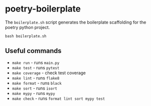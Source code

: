 # poetry-boilerplate
The `boilerplate.sh` script generates the boilerplate scaffolding for the poetry python project. 

```
bash boilerplate.sh
```

## Useful commands
* `make run` - runs `main.py`
* `make test` - runs `pytest`
* `make coverage` - check test coverage
* `make lint` - runs `flake8`
* `make format` - runs `black`
* `make sort` - runs `isort`
* `make mypy` - runs `mypy`
* `make check` - runs `format lint sort mypy test`
